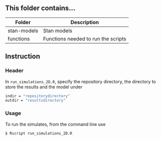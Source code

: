 ## This folder contains...
| Folder    | Description |
|-----------|------------------------------------------------------|
| stan-models   | Stan models |
| functions      | Functions needed to run the scripts   |



## Instruction 

### Header
In ```run_simulations_2D.R```, specify the repository directory, the directory to store the results and the model under
```bash
indir = "repositorydirectory" 
outdir = "resultsdirectory"
```


### Usage
To run the simulates, from the command line use
```bash
$ Rscript run_simulations_2D.R
``` 
